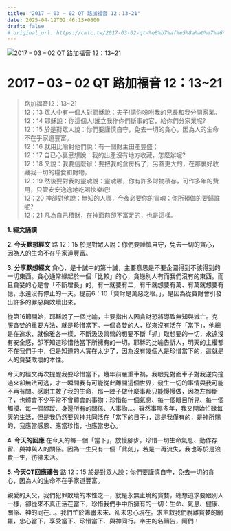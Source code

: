 ```yaml
---
title: "2017 – 03 – 02 QT 路加福音 12：13~21"
date: 2025-04-12T02:46:13+0800
draft: false
# original_url: https://cmtc.tw/2017-03-02-qt-%e8%b7%af%e5%8a%a0%e7%a6%8f%e9%9f%b3-12%ef%bc%9a1321
---
```


![2017 – 03 – 02 QT 路加福音 12：13\~21](/images/qt.jpg   "2017 – 03 – 02 QT 路加福音 12：13\~21")

# 2017 – 03 – 02 QT 路加福音 12：13\~21

> 路加福音12：13\~21  
> 12：13 眾人中有一個人對耶穌說：夫子!請你吩咐我的兄長和我分開家業。  
> 12：14 耶穌說：你這個人!誰立我作你們斷事的官，給你們分家業呢?  
> 12：15 於是對眾人說：你們要謹慎自守，免去一切的貪心，因為人的生命不在乎家道豐富。  
> 12：16 就用比喻對他們說：有一個財主田產豐盛；  
> 12：17 自已心裏思想說：我的出產沒有地方收藏，怎麼辦呢?  
> 12：18 又說：我要這麼辦：要把我的倉房拆了，另蓋更大的，在那裏好收藏我一切的糧食和財物，  
> 12：19 然後要對我的靈魂說：靈魂哪，你有許多財物積存，可作多年的費用，只管安安逸逸地吃喝快樂吧!  
> 12：20 神卻對他說：無知的人哪，今夜必要你的靈魂；你所預備的要歸誰呢?  
> 12：21 凡為自己積財，在神面前卻不富足的，也是這樣。

**1.  經文誦讀**

**2.  今天默想經文**
路 12：15 於是對眾人說：你們要謹慎自守，免去一切的貪心，因為人的生命不在乎家道豐富。

**3. 分享默想經文**
貪心，是十誡中的第十誡，主要意思是不要企圖得到不該得到的一切東西。貪心通常緣起於一個「比較」的心，貪戀別人有而我們沒有的東西。而且貪婪的心是會「不斷增長」的，有一就要有二，有千就想要有萬、有萬就想要有億，永遠沒有停止的一天。提前6：10「貪財是萬惡之根。」，是因為從貪財會引發出許多的罪惡與敗壞出來。

從第16節開始，耶穌說了一個比喻，主要指出人因貪財恐將導致無知與滅亡。克服貪婪的重要方法，就是珍惜當下。一個貪婪的人，從來沒有活在「當下」，他總是在追求、就像雅各一樣，不斷汲汲營營的想要不斷「抓」取想要的一切，永遠沒有安全感，卻不知道珍惜他當下所擁有的一切。耶穌的比喻告訴人，明天的主權都不在我們手中，但是知道的人實在太少了，因為沒有幾個人是珍惜當下的，這就是人的貪婪敗壞的本性。

今天的經文再次提醒我要珍惜當下。幾年前嚴重車禍，我眼見對面車子對我逆向撞過來卻無法可逃，才一瞬間我有可能從此離開這個世界，發生一切的事情與我可能不再有關。感謝主救了我的生命，那一陣子做什麼事都只能慢慢做，因為左腳斷了，也體會不少平常不曾體會的事物：珍惜每一個氣息、每一個眼目所見、每一個觸摸、每一個腳蹤、身邊所有的關係、人事物…。雖然事隔多年，我又開始忙碌每天的生活，但是我仍然要與神共同活在「當下的日子」，這是我僅有的，是神所賜的，我應當感恩、應當珍惜，也應當忠心。

**4. 今天的回應**
在今天的每一個「當下」，放慢腳步，珍惜一切生命氣息、動作存留、與神與人的關係。因為一生只有一個「此刻」，若是一再流失，我也等於是浪費一生，彷彿未活。

**5. 今天QT回應禱告**
路 12：15 於是對眾人說：你們要謹慎自守，免去一切的貪心，因為人的生命不在乎家道豐富。

親愛的天父，我們犯罪敗壞的本性之一，就是永無止境的貪婪，總想追求要跟別人一樣，卻從來不真正活在當下，珍惜我們手中所擁有的一切：生命、氣息、健康、關係、神的同在…。我們忙於籌畫未來、卻未忠心現在。求主救我們脫離貪婪的網羅，忠心當下，享受當下、珍惜當下、與神同行。奉主的名禱告，阿們！
